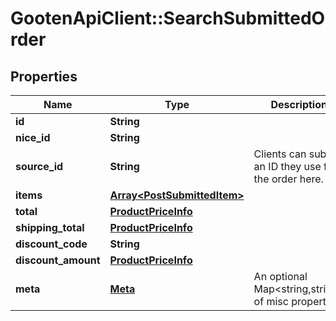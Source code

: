# GootenApiClient::SearchSubmittedOrder

## Properties
Name | Type | Description | Notes
------------ | ------------- | ------------- | -------------
**id** | **String** |  | 
**nice_id** | **String** |  | 
**source_id** | **String** | Clients can submit an ID they use for the order here. | 
**items** | [**Array&lt;PostSubmittedItem&gt;**](PostSubmittedItem.md) |  | 
**total** | [**ProductPriceInfo**](ProductPriceInfo.md) |  | 
**shipping_total** | [**ProductPriceInfo**](ProductPriceInfo.md) |  | 
**discount_code** | **String** |  | 
**discount_amount** | [**ProductPriceInfo**](ProductPriceInfo.md) |  | 
**meta** | [**Meta**](Meta.md) | An optional Map&lt;string,string&gt; of misc properties. | 



